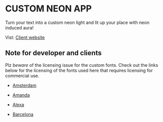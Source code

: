 # CUSTOM NEON APP

Turn your text into a custom neon light and lit up your place with neon induced aura!

Vist: [Client website](...)

## Note for developer and clients

Plz _beware_ of the licensing issue for the custom fonts.
Check out the links below for the licensing of the fonts used here that requires licensing for commercial use.

- [Amsterdam](https://www.cdnfonts.com/amsterdam-2.font)

- [Amanda](https://www.cdnfonts.com/amanda.font)

- [Alexa](https://fontsfree.net/alexa-font-download.html)

- [Barcelona](http://fonts.cdnfonts.com/css/fc-barcelona)
